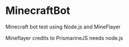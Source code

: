 # MinecraftBot
Minecraft bot test using Node.js and MineFlayer

Mineflayer credits to PrismarineJS
needs node.js
